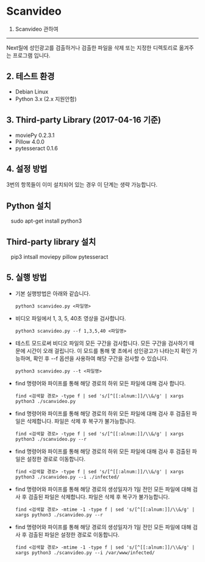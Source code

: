 Scanvideo
======================

1. Scanvideo 관하여
----------
Next릴에 성인광고를 검출하거나 검출한 파일을 삭제 또는 지정한 디렉토리로 옮겨주는 프로그램 입니다.

## 2. 테스트 환경
* Debian Linux
* Python 3.x (2.x 지원안함)

## 3. Third-party Library (2017-04-16 기준)
* moviePy 0.2.3.1
* Pillow 4.0.0
* pytesseract 0.1.6

## 4. 설정 방법
3번의 항목들이 이미 설치되어 있는 경우 이 단계는 생략 가능합니다.

## Python 설치
    sudo apt-get install python3

## Third-party library 설치
    pip3 intsall moviepy pillow pytesseract
    
## 5. 실행 방법
* 기본 실행방법은 아래와 같습니다.
  ```
  python3 scanvideo.py <파일명>
  ```

* 비디오 파일에서 1, 3, 5, 40초 영상을 검사합니다.
  ```
  python3 scanvideo.py --f 1,3,5,40 <파일명>
  ```

* 테스트 모드로써 비디오 파일의 모든 구간을 검사합니다. 모든 구간을 검사하기 때문에 시간이 오래 걸립니다. 이 모드를 통해 몇 초에서 성인광고가 나타는지 확인 가능하며, 확인 후 --f 옵션을 사용하여 해당 구간을 검사할 수 있습니다.
  ```
  python3 scanvideo.py --t <파일명>
  ```

* find 명령어와 파이프를 통해 해당 경로의 하위 모든 파일에 대해 검사 합니다.
  ```
  find <검색할 경로> -type f | sed 's/[^[[:alnum:]]/\\&/g' | xargs python3 ./scanvideo.py
  ```

* find 명령어와 파이프를 통해 해당 경로의 하위 모든 파일에 대해 검사 후 검출된 파일은 삭제합니다. 파일은 삭제 후 복구가 불가능합니다.
  ```
  find <검색할 경로> -type f | sed 's/[^[[:alnum:]]/\\&/g' | xargs python3 ./scanvideo.py --r
  ```
* find 명령어와 파이프를 통해 해당 경로의 하위 모든 파일에 대해 검사 후 검출된 파일은 설정한 경로로 이동합니다.
  ```
  find <검색할 경로> -type f | sed 's/[^[[:alnum:]]/\\&/g' | xargs python3 ./scanvideo.py --i ./infected/
  ```

* find 명령어와 파이프를 통해 해당 경로의 생성일자가 1일 전인 모든 파일에 대해 검사 후 검출된 파일은 삭제합니다. 파일은 삭제 후 복구가 불가능합니다.
  ```
  find <검색할 경로> -mtime -1 -type f | sed 's/[^[[:alnum:]]/\\&/g' | xargs python3 ./scanvideo.py --r
  ```

* find 명령어와 파이프를 통해 해당 경로의 생성일자가 1일 전인 모든 파일에 대해 검사 후 검출된 파일은 설정한 경로로 이동합니다.
  ```
  find <검색할 경로> -mtime -1 -type f | sed 's/[^[[:alnum:]]/\\&/g' | xargs python3 ./scanvideo.py --i /var/www/infected/
  ```
